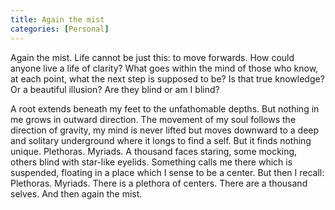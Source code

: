```yaml
---
title: Again the mist 
categories: [Personal]
---
```



Again the mist. Life cannot be just this: to move forwards. How could anyone
live a life of clarity? What goes within the mind of those who know, at each
point, what the next step is supposed to be? Is that true knowledge? Or a
beautiful illusion? Are they blind or am I blind? 

A root extends beneath my feet to the unfathomable depths. But nothing in me
grows in outward direction. The movement of my soul follows the direction of
gravity, my mind is never lifted but moves downward to a deep and solitary
underground where it longs to find a self. But it finds nothing unique.
Plethoras. Myriads. A thousand faces staring, some mocking, others blind with
star-like eyelids. Something calls me there which is suspended, floating in a
place which I sense to be a center. But then I recall: Plethoras. Myriads. There
is a plethora of centers. There are a thousand selves. And then again the mist.

